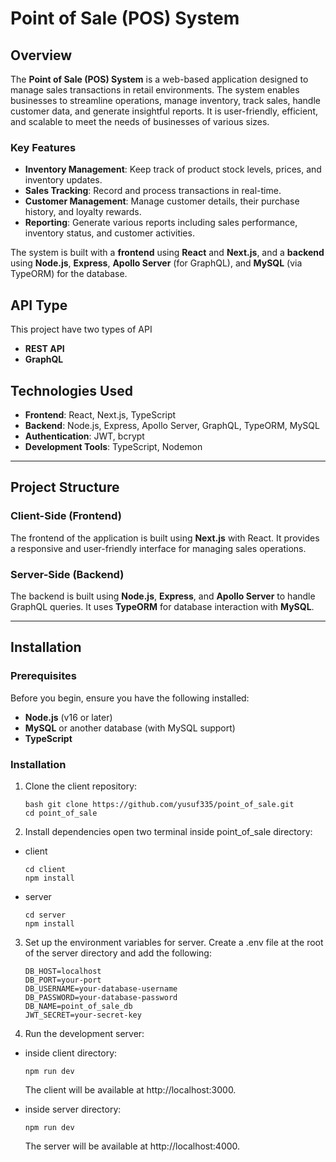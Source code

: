 # Point of Sale (POS) System

## Overview

The **Point of Sale (POS) System** is a web-based application designed to manage sales transactions in retail environments. The system enables businesses to streamline operations, manage inventory, track sales, handle customer data, and generate insightful reports. It is user-friendly, efficient, and scalable to meet the needs of businesses of various sizes.

### Key Features

- **Inventory Management**: Keep track of product stock levels, prices, and inventory updates.
- **Sales Tracking**: Record and process transactions in real-time.
- **Customer Management**: Manage customer details, their purchase history, and loyalty rewards.
- **Reporting**: Generate various reports including sales performance, inventory status, and customer activities.

The system is built with a **frontend** using **React** and **Next.js**, and a **backend** using **Node.js**, **Express**, **Apollo Server** (for GraphQL), and **MySQL** (via TypeORM) for the database.

## API Type

This project have two types of API

- **REST API**
- **GraphQL**

## Technologies Used

- **Frontend**: React, Next.js, TypeScript
- **Backend**: Node.js, Express, Apollo Server, GraphQL, TypeORM, MySQL
- **Authentication**: JWT, bcrypt
- **Development Tools**: TypeScript, Nodemon

---

## Project Structure

### Client-Side (Frontend)

The frontend of the application is built using **Next.js** with React. It provides a responsive and user-friendly interface for managing sales operations.

### Server-Side (Backend)

The backend is built using **Node.js**, **Express**, and **Apollo Server** to handle GraphQL queries. It uses **TypeORM** for database interaction with **MySQL**.

---

## Installation

### Prerequisites

Before you begin, ensure you have the following installed:

- **Node.js** (v16 or later)
- **MySQL** or another database (with MySQL support)
- **TypeScript**

### Installation

1. Clone the client repository:

   ```
   bash git clone https://github.com/yusuf335/point_of_sale.git
   cd point_of_sale
   ```

2. Install dependencies open two terminal inside point_of_sale directory:

- client

  ```
  cd client
  npm install
  ```

- server

  ```
  cd server
  npm install
  ```

3. Set up the environment variables for server. Create a .env file at the root of the server directory and add the following:

   ```
   DB_HOST=localhost
   DB_PORT=your-port
   DB_USERNAME=your-database-username
   DB_PASSWORD=your-database-password
   DB_NAME=point_of_sale_db
   JWT_SECRET=your-secret-key
   ```

4. Run the development server:

- inside client directory:

  ```
  npm run dev
  ```

  The client will be available at http://localhost:3000.

- inside server directory:

  ```
  npm run dev
  ```

  The server will be available at http://localhost:4000.
